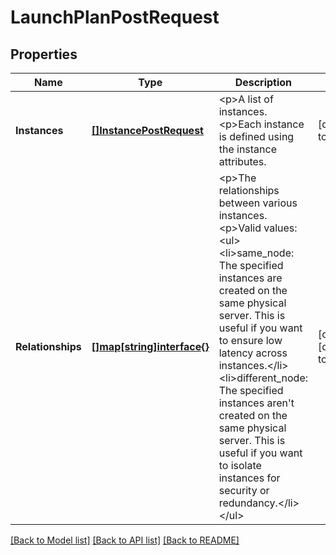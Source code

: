 # LaunchPlanPostRequest

## Properties
Name | Type | Description | Notes
------------ | ------------- | ------------- | -------------
**Instances** | [**[]InstancePostRequest**](Instance-post-request.md) | &lt;p&gt;A list of instances.&lt;p&gt;Each instance is defined using the instance attributes. | [default to null]
**Relationships** | [**[]map[string]interface{}**](map.md) | &lt;p&gt;The relationships between various instances.&lt;p&gt;Valid values:&lt;ul&gt;&lt;li&gt;same_node: The specified instances are created on the same physical server. This is useful if you want to ensure low latency across instances.&lt;/li&gt;&lt;li&gt;different_node: The specified instances aren&#39;t created on the same physical server. This is useful if you want to isolate instances for security or redundancy.&lt;/li&gt;&lt;/ul&gt; | [optional] [default to null]

[[Back to Model list]](../README.md#documentation-for-models) [[Back to API list]](../README.md#documentation-for-api-endpoints) [[Back to README]](../README.md)


